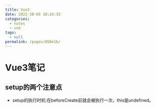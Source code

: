 ```yaml
---
title: Vue3
date: 2022-10-03 10:24:33
categories: 
  - notes
  - vue
tags: 
  - null
permalink: /pages/858e1b/
---
```


# Vue3笔记

## setup的两个注意点

- setup的执行时机:在beforeCreate前就会被执行一次，this是undefined。
